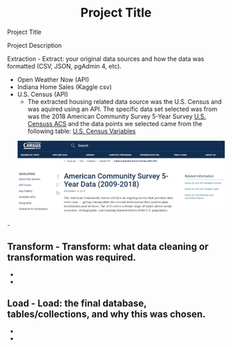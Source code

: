 # <center>Project Title</center>

Project Title

Project Description

Extraction  - Extract: your original data sources and how the data was formatted (CSV, JSON, pgAdmin 4, etc).
- Open Weather Now (API)
- Indiana Home Sales (Kaggle csv)
- U.S. Census (API)
    - The extracted housing related data source was the U.S. Census and was aquired using an API. The specific data set selected was from was the 2018 American Community Survey 5-Year Survey [U.S. Censuss ACS](https://www.census.gov/data/developers/data-sets/acs-5year.html) and the data points we selected came from the following table: [U.S. Census Variables](https://api.census.gov/data/2018/acs/acs5/variables.html)
    <p align="center">
  <img src="ACS_Screen_Shot.png">
</p>
    - 

Transform  - Transform: what data cleaning or transformation was required.
-
-
-

Load  - Load: the final database, tables/collections, and why this was chosen.
-
-
-








